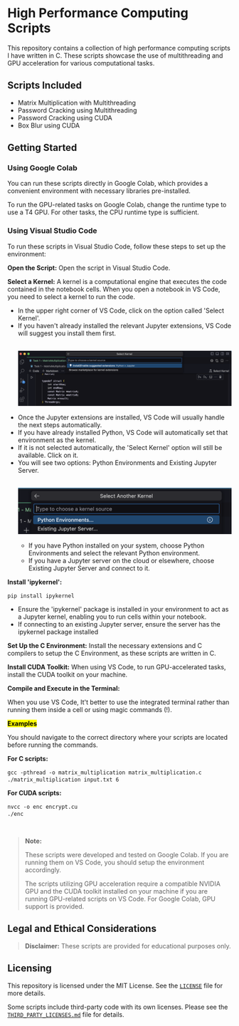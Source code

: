 # High Performance Computing Scripts

This repository contains a collection of high performance computing scripts I have written in C. These scripts showcase the use of multithreading and GPU acceleration for various computational tasks.

## Scripts Included

<ul>
  <li>Matrix Multiplication with Multithreading</li>
  <li>Password Cracking using Multithreading</li>
  <li>Password Cracking using CUDA</li>
  <li>Box Blur using CUDA</li>
</ul>

## Getting Started

### Using Google Colab

You can run these scripts directly in Google Colab, which provides a convenient environment with necessary libraries pre-installed.

To run the GPU-related tasks on Google Colab, change the runtime type to use a T4 GPU. For other tasks, the CPU runtime type is sufficient.

### Using Visual Studio Code

To run these scripts in Visual Studio Code, follow these steps to set up the environment:

<strong>Open the Script:</strong> Open the script in Visual Studio Code.

<strong>Select a Kernel:</strong> A kernel is a computational engine that executes the code contained in the notebook cells. When you open a notebook in VS Code, you need to select a kernel to run the code.

<ul>
  <li>In the upper right corner of VS Code, click on the option called 'Select Kernel'.</li>

  <li>If you haven't already installed the relevant Jupyter extensions, VS Code will suggest you install them first.</li>
  <br>

![demo-img 1](https://raw.githubusercontent.com/kavindujayarathne/high-performance-computing-scripts/main/demo-img1.png)

  <li>Once the Jupyter extensions are installed, VS Code will usually handle the next steps automatically.</li>

  <li>If you have already installed Python, VS Code will automatically set that environment as the kernel.</li>

  <li>If it is not selected automatically, the 'Select Kernel' option will still be available. Click on it.</li>

  <li>You will see two options: Python Environments and Existing Jupyter Server.</li>
  <br>

![demo-img 2](https://raw.githubusercontent.com/kavindujayarathne/high-performance-computing-scripts/main/demo-img2.png)

  <ul>
    <li>If you have Python installed on your system, choose Python Environments and select the relevant Python environment.</li>
    <li>If you have a Jupyter server on the cloud or elsewhere, choose Existing Jupyter Server and connect to it.</li>
  </ul>
</ul>

<strong>Install 'ipykernel':</strong>

```
pip install ipykernel
```

<ul>
  <li>Ensure the 'ipykernel' package is installed in your environment to act as a Jupyter kernel, enabling you to run cells within your notebook.</li>

  <li>If connecting to an existing Jupyter server, ensure the server has the ipykernel package installed</li>
</ul>

<strong>Set Up the C Environment:</strong> Install the necessary extensions and C compilers to setup the C Environment, as these scripts are written in C.

<strong>Install CUDA Toolkit:</strong> When using VS Code, to run GPU-accelerated tasks, install the CUDA toolkit on your machine.

<strong>Compile and Execute in the Terminal:</strong>

When you use VS Code, It't better to use the integrated terminal rather than running them inside a cell or using magic commands (!).

<mark><strong>Examples</strong></mark>

You should navigate to the correct directory where your scripts are located before running the commands.

<strong>For C scripts:</strong>

```
gcc -pthread -o matrix_multiplication matrix_multiplication.c
./matrix_multiplication input.txt 6
```

<strong>For CUDA scripts:</strong>

```
nvcc -o enc encrypt.cu
./enc
```

<br>

> **Note:**
>
> These scripts were developed and tested on Google Colab. If you are running them on VS Code, you should setup the environment accordingly.
>
> The scripts utilizing GPU acceleration require a compatible NVIDIA GPU and the CUDA toolkit installed on your machine if you are running GPU-related scripts on VS Code. For Google Colab, GPU support is provided.

## Legal and Ethical Considerations

> **Disclaimer:** These scripts are provided for educational purposes only.

## Licensing

This repository is licensed under the MIT License. See the [`LICENSE`](https://github.com/kavindujayarathne/high-performance-computing-scripts/blob/main/LICENSE) file for more details.

Some scripts include third-party code with its own licenses. Please see the [`THIRD_PARTY_LICENSES.md`](./THIRD_PARTY_LICENSES.md) file for details.
